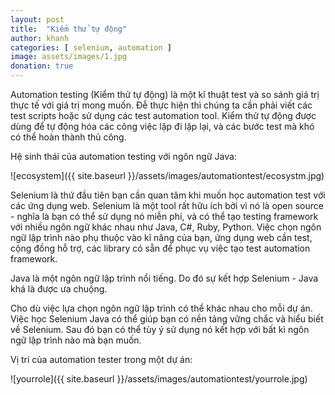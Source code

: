 ```yaml
---
layout: post
title:  "Kiểm thử tự động"
author: khanh
categories: [ selenium, automation ]
image: assets/images/1.jpg
donation: true
---
```

Automation testing (Kiểm thử tự động) là một kĩ thuật test và so sánh giá trị thực tế với giá trị mong muốn. Đễ thực hiện thì chúng ta cần phải viết các test scripts hoặc sử dụng các test automation tool. Kiểm thử tự động được dùng để tự động hóa các công việc lặp đi lặp lại, và các bước test mà khó có thể hoàn thành thủ công.

Hệ sinh thái của automation testing với ngôn ngữ Java:

![ecosystem]({{ site.baseurl }}/assets/images/automationtest/ecosystm.jpg)

Selenium là thứ đầu tiên bạn cần quan tâm khi muốn học automation test với các ứng dụng web. Selenium là một tool rất hữu ích bởi vì nó là open source - nghĩa là bạn có thể sử dụng nó miễn phí, và có thể tạo testing framework với nhiều ngôn ngữ khác nhau như Java, C#, Ruby, Python. Việc chọn ngôn ngữ lập trình nào phụ thuộc vào kĩ năng của bạn, ứng dụng web cần test, cộng đồng hỗ trợ, các library có sẵn để phục vụ việc tạo test automation framework.

Java là một ngôn ngữ lập trình nổi tiếng. Do đó sự kết hợp Selenium - Java khá là được ưa chuộng. 

Cho dù việc lựa chọn ngôn ngữ lập trình có thể khác nhau cho mỗi dự án. Việc học Selenium Java có thể giúp bạn có nền tảng vững chắc và hiểu biết về Selenium. Sau đó bạn có thể tùy ý sử dụng nó kết hợp với bất kì ngôn ngữ lập trình nào mà bạn muốn.  

Vị trí của automation tester trong một dự án:

![yourrole]({{ site.baseurl }}/assets/images/automationtest/yourrole.jpg)